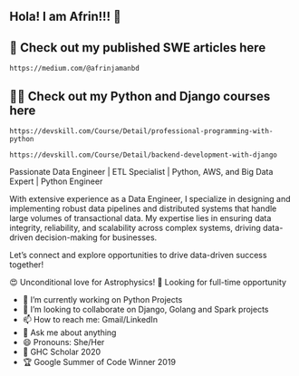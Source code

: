 ## Hola! I am Afrin!!! 👋 

## 📝 Check out my published SWE articles here
`https://medium.com/@afrinjamanbd`

## 👩‍🏫 Check out my Python and Django courses here
`https://devskill.com/Course/Detail/professional-programming-with-python`

`https://devskill.com/Course/Detail/backend-development-with-django`

Passionate Data Engineer | ETL Specialist | Python, AWS, and Big Data Expert | Python Engineer

With extensive experience as a Data Engineer, I specialize in designing and implementing robust data pipelines and distributed systems that handle large volumes of transactional data. My expertise lies in ensuring data integrity, reliability, and scalability across complex systems, driving data-driven decision-making for businesses. 

Let’s connect and explore opportunities to drive data-driven success together!

😍 Unconditional love for Astrophysics! 
🧐 Looking for full-time opportunity

- 🔭 I’m currently working on Python Projects
- 👯 I’m looking to collaborate on Django, Golang and Spark projects
- 📫 How to reach me: Gmail/LinkedIn
- 💬 Ask me about anything
- 😄 Pronouns: She/Her  
- 🥇 GHC Scholar 2020
- 🏆 Google Summer of Code Winner 2019


